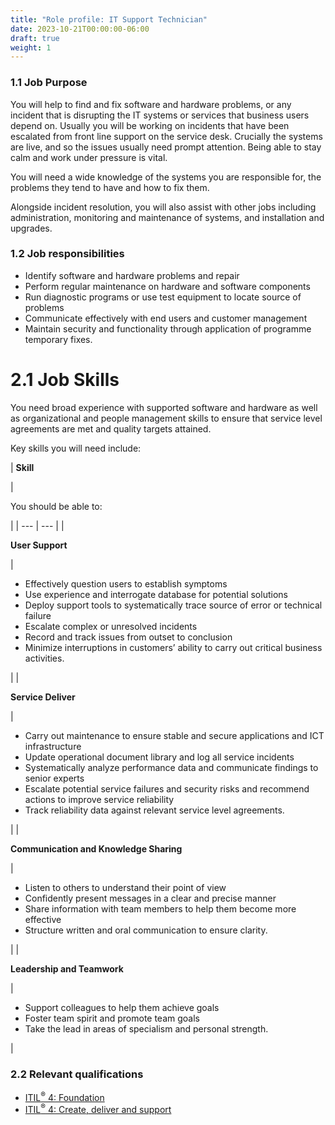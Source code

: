 ```yaml
---
title: "Role profile: IT Support Technician"
date: 2023-10-21T00:00:00-06:00
draft: true
weight: 1
---
```


### 1.1 Job Purpose

You will help to find and fix software and hardware problems, or any incident that is disrupting the IT systems or services that business users depend on. Usually you will be working on incidents that have been escalated from front line support on the service desk. Crucially the systems are live, and so the issues usually need prompt attention. Being able to stay calm and work under pressure is vital.

You will need a wide knowledge of the systems you are responsible for, the problems they tend to have and how to fix them.

Alongside incident resolution, you will also assist with other jobs including administration, monitoring and maintenance of systems, and installation and upgrades.

### 1.2 Job responsibilities

* Identify software and hardware problems and repair
* Perform regular maintenance on hardware and software components
* Run diagnostic programs or use test equipment to locate source of problems
* Communicate effectively with end users and customer management
* Maintain security and functionality through application of programme temporary fixes.

# 2.1 Job Skills

You need broad experience with supported software and hardware as well as organizational and people management skills to ensure that service level agreements are met and quality targets attained.

Key skills you will need include:

| 
**Skill**

 | 

You should be able to:

 |
| --- | --- |
| 

**User Support**

 | 

* Effectively question users to establish symptoms
* Use experience and interrogate database for potential solutions
* Deploy support tools to systematically trace source of error or technical failure
* Escalate complex or unresolved incidents
* Record and track issues from outset to conclusion
* Minimize interruptions in customers’ ability to carry out critical business activities.

 |
| 

**Service Deliver**

 | 

* Carry out maintenance to ensure stable and secure applications and ICT infrastructure
* Update operational document library and log all service incidents
* Systematically analyze performance data and communicate findings to senior experts
* Escalate potential service failures and security risks and recommend actions to improve service reliability
* Track reliability data against relevant service level agreements.

 |
| 

**Communication and Knowledge Sharing**

 | 

* Listen to others to understand their point of view
* Confidently present messages in a clear and precise manner
* Share information with team members to help them become more effective
* Structure written and oral communication to ensure clarity.

 |
| 

**Leadership and Teamwork**

 | 

* Support colleagues to help them achieve goals
* Foster team spirit and promote team goals
* Take the lead in areas of specialism and personal strength.

 |

### 2.2 Relevant qualifications

* [ITIL<sup>®</sup> 4: Foundation](https://www.axelos.com/certifications/itil-service-management/itil-4-foundation)
* [ITIL<sup>®</sup> 4: Create, deliver and support](https://www.axelos.com/certifications/itil-service-management/managing-professional/create-deliver-and-support)
